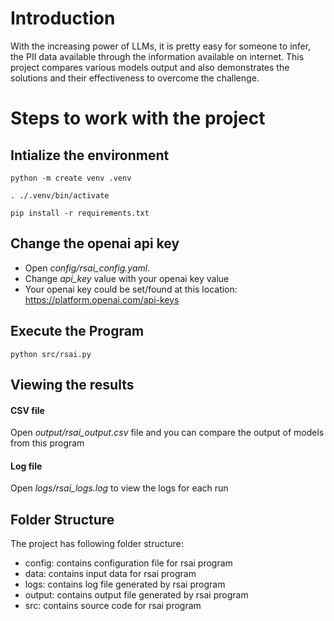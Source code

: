 # Introduction
With the increasing power of LLMs, it is pretty easy for someone to infer, the PII data available through the information available on internet. This project compares various models output and also demonstrates the solutions and their effectiveness to overcome the challenge.

# Steps to work with the project
## Intialize the environment
```
python -m create venv .venv

. ./.venv/bin/activate

pip install -r requirements.txt
```

## Change the openai api key
- Open _config/rsai_config.yaml_.
- Change _api_key_ value with your openai key value
- Your openai key could be set/found at this location: https://platform.openai.com/api-keys

## Execute the Program
```
python src/rsai.py
```

## Viewing the results
#### CSV file
Open _output/rsai_output.csv_ file and you can compare the output of models from this program
#### Log file
Open _logs/rsai_logs.log_ to view the logs for each run

## Folder Structure
The project has following folder structure:

- config: contains configuration file for rsai program
- data: contains input data for rsai program
- logs: contains log file generated by rsai program
- output: contains output file generated by rsai program
- src: contains source code for rsai program

